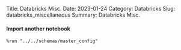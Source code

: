 Title: Databricks Misc.
Date: 2023-01-24
Category: Databricks
Slug: databricks_miscellaneous
Summary: Databricks Misc.


#### Import another notebook
```
%run "../../schemas/master_config"
```

